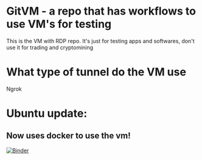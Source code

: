 # GitVM - a repo that has workflows to use VM's for testing
This is the VM with RDP repo. It's just for testing apps and softwares, don't use it for trading and cryptomining
# What type of tunnel do the VM use
Ngrok
# Ubuntu update:
## Now uses docker to use the vm!
[![Binder](https://mybinder.org/badge_logo.svg)](https://mybinder.org/v2/gh/italiatroller90/GitVM/HEAD)
